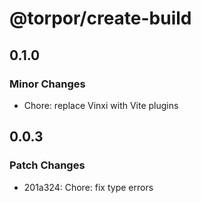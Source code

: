 # @torpor/create-build

## 0.1.0

### Minor Changes

- Chore: replace Vinxi with Vite plugins

## 0.0.3

### Patch Changes

- 201a324: Chore: fix type errors
